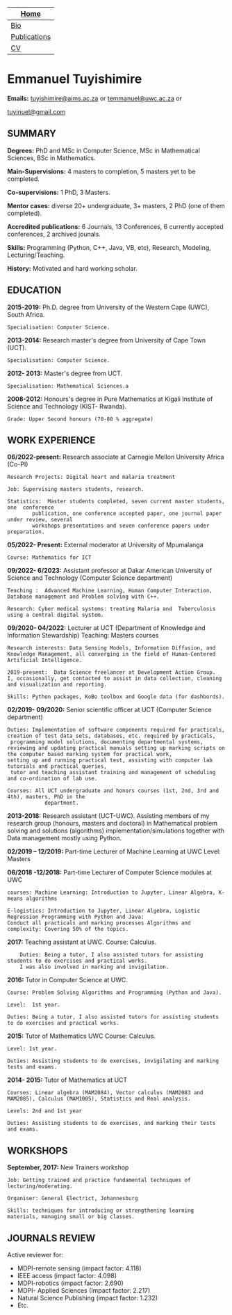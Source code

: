 |[Home](https://etuyishimire.github.io)|
| --- |
|[Bio](https://etuyishimire.github.io/Bio)|
|[Publications](https://etuyishimire.github.io/Publications/)|
|[CV](https://etuyishimire.github.io/CV/)|
 
# Emmanuel Tuyishimire 

**Emails:** tuyishimire@aims.ac.za or temmanuel@uwc.ac.za or 

tuyinuel@gmail.com



## SUMMARY

**Degrees:** PhD and  MSc in Computer Science, MSc in Mathematical Sciences, BSc in Mathematics.

**Main-Supervisions:** 4 masters to completion, 5 masters yet to be completed.

**Co-supervisions:** 1 PhD,  3 Masters.

**Mentor cases:** diverse 20+  undergraduate, 3+  masters, 2 PhD (one of them completed).

**Accredited publications:**  6 Journals, 13 Conferences, 6 currently accepted conferences,  2 archived jounals.

**Skills:** Programming (Python, C++, Java, VB, etc), Research, Modeling, Lecturing/Teaching. 

**History:** Motivated and hard working scholar.

## EDUCATION

**2015-2019:**	Ph.D. degree from University of the Western Cape (UWC), South Africa.
	
 	Specialisation:	Computer Science.


**2013-2014:**      Research master's degree from University of Cape Town (UCT).

	Specialisation: Computer Science.

**2012- 2013:**	Master's degree from UCT.

	Specialisation: Mathematical Sciences.a

**2008-2012:**	Honours's degree in Pure Mathematics at Kigali Institute
of Science and Technology (KIST- Rwanda).

	Grade: Upper Second honours (70-80 % aggregate)

## WORK EXPERIENCE

**06/2022-present:** Research associate  at Carnegie Mellon University Africa (Co-PI)

	Research Projects: Digital heart and malaria treatment
 
	Job: Supervising masters students, research. 
 
	Statistics:  Master students completed, seven current master students, one  conference
            publication, one conference accepted paper, one journal paper under review, several
            workshops presentations and seven conference papers under preparation.

**05/2022- Present:** External moderator at University of Mpumalanga

	Course: Mathematics for ICT

**09/2022- 6/2023:** Assistant professor at Dakar American University of Science and Technology  (Computer Science department) 

	Teaching :  Advanced Machine Learning, Human Computer Interaction, Database management and Problem solving with C++. 
 
	Research: Cyber medical systems: treating Malaria and  Tuberculosis using a central digital system.

**09/2020- 04/2022:** Lecturer at UCT (Department of Knowledge and Information Stewardship) Teaching: Masters courses 

	Research interests: Data Sensing Models, Information Diffusion, and Knowledge Management, all converging in the field of Human-Centered Artificial Intelligence.

	2019-present:  Data Science freelancer at Development Action Group.
	I, occasionally, get contacted to assist in data collection, cleaning and visualization and reporting.
 
	Skills: Python packages, KoBo toolbox and Google data (for dashbords).

**02/2019- 09/2020:** Senior scientific officer at UCT (Computer Science department)

	Duties: Implementation of software components required for practicals, creation of test data sets, databases, etc. required by practicals,
	 programming model solutions, documenting departmental systems, 
 	reviewing and updating practical manuals setting up marking scripts on the computer based marking system for practical work, 
 	setting up and running practical test, assisting with computer lab tutorials and practical queries, 
	 tutor and teaching assistant training and management of scheduling and co-ordination of lab use.

	Courses: All UCT undergraduate and honors courses (1st, 2nd, 3rd and 4th), masters, PhD in the 
                department.
		
**2013-2018:**	Research assistant (UCT-UWC).
Assisting members of my research group (honours, masters and doctoral) in Mathematical problem solving and solutions (algorithms)
implementation/simulations together with Data management mostly using Python.

**02/2019 – 12/2019:** Part-time Lecturer of Machine Learning at UWC Level: Masters

**06/2018 -12/2018:** Part-time Lecturer of Computer Science modules at UWC

	courses: Machine Learning: Introduction to Jupyter, Linear Algebra, K-means algorithms

	E-logistics: Introduction to Jupyter, Linear Algebra, Logistic Regression Programming with Python and Java:
 	Conduct all practicals and marking processes Algorithms and complexity: Covering 50% of the topics.

**2017:** Teaching assistant at UWC. Course: Calculus.

		Duties:	Being a tutor, I also assisted tutors for assisting students to do exercises and practical works. 
  		I was also involved in marking and invigilation.

**2016:** Tutor in Computer Science at UWC.

	Course:	Problem Solving Algorithms and Programming (Python and Java).

	Level:	1st year.

	Duties: Being a tutor, I also assisted tutors for assisting students to do exercises and practical works.

**2015:** Tutor of Mathematics UWC Course:	Calculus.

	Level: 1st year.

	Duties: Assisting students to do exercises, invigilating and marking tests and exams.

**2014- 2015:**	Tutor of Mathematics at UCT

	Courses: Linear algebra (MAM2084), Vector calculus (MAM2083 and MAM2085), Calculus (MAM1005), Statistics and Real analysis.

	Levels: 2nd and 1st year

	Duties: Assisting students to do exercises, and marking their tests and exams.

## WORKSHOPS

**September, 2017:**	New Trainers workshop

	Job: Getting trained and practice fundamental techniques of lecturing/moderating.

	Organiser: General Electrict, Johannesburg

	Skills: techniques for introducing or strengthening learning materials, managing small or big classes.


## JOURNALS REVIEW

Active reviewer for:

   -  MDPI-remote sensing (impact factor: 4.118)
   - IEEE access (impact factor: 4.098)
   -  MDPI-robotics (impact factor: 2.690)
   - MDPI- Applied Sciences (Impact factor: 2.217)
   -  Natural Science Publishing (impact factor: 1.232)
   -   Etc.



